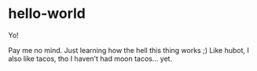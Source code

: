 # hello-world


Yo!

Pay me no mind. Just learning how the hell this thing works ;)
Like hubot, I also like tacos, tho I haven't had moon tacos... yet.
